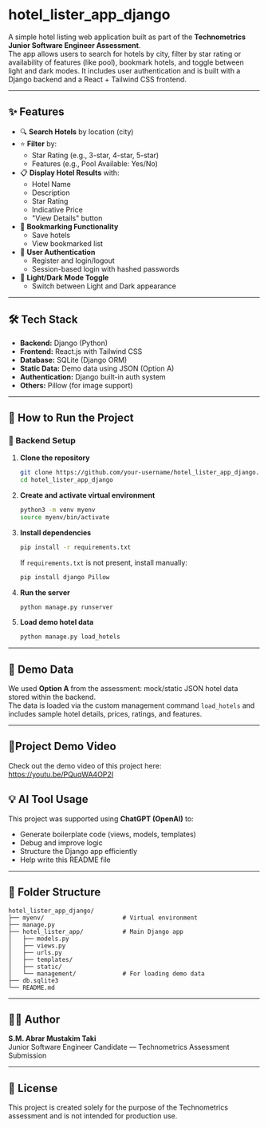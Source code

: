 # hotel_lister_app_django

A simple hotel listing web application built as part of the **Technometrics Junior Software Engineer Assessment**.  
The app allows users to search for hotels by city, filter by star rating or availability of features (like pool), bookmark hotels, and toggle between light and dark modes. It includes user authentication and is built with a Django backend and a React + Tailwind CSS frontend.

---

## ✨ Features

- 🔍 **Search Hotels** by location (city)
- ⭐ **Filter** by:
  - Star Rating (e.g., 3-star, 4-star, 5-star)
  - Features (e.g., Pool Available: Yes/No)
- 📋 **Display Hotel Results** with:
  - Hotel Name
  - Description
  - Star Rating
  - Indicative Price
  - "View Details" button
- 🔖 **Bookmarking Functionality**
  - Save hotels
  - View bookmarked list
- 👤 **User Authentication**
  - Register and login/logout
  - Session-based login with hashed passwords
- 🎨 **Light/Dark Mode Toggle**
  - Switch between Light and Dark appearance

---

## 🛠️ Tech Stack

- **Backend:** Django (Python)
- **Frontend:** React.js with Tailwind CSS
- **Database:** SQLite (Django ORM)
- **Static Data:** Demo data using JSON (Option A)
- **Authentication:** Django built-in auth system
- **Others:** Pillow (for image support)

---

## 🚀 How to Run the Project

### 🧱 Backend Setup

1. **Clone the repository**
   ```bash
   git clone https://github.com/your-username/hotel_lister_app_django.git
   cd hotel_lister_app_django
   ```

2. **Create and activate virtual environment**
   ```bash
   python3 -m venv myenv
   source myenv/bin/activate
   ```

3. **Install dependencies**
   ```bash
   pip install -r requirements.txt
   ```
   If `requirements.txt` is not present, install manually:
   ```bash
   pip install django Pillow
   ```

4. **Run the server**
   ```bash
   python manage.py runserver
   ```

5. **Load demo hotel data**
   ```bash
   python manage.py load_hotels
   ```

---

## 🧪 Demo Data

We used **Option A** from the assessment: mock/static JSON hotel data stored within the backend.  
The data is loaded via the custom management command `load_hotels` and includes sample hotel details, prices, ratings, and features.

---

## 🎥Project Demo Video  
Check out the demo video of this project here:  
https://youtu.be/PQuqWA4OP2I


## 💡 AI Tool Usage

This project was supported using **ChatGPT (OpenAI)** to:
- Generate boilerplate code (views, models, templates)
- Debug and improve logic
- Structure the Django app efficiently
- Help write this README file

---

## 📂 Folder Structure

```
hotel_lister_app_django/
├── myenv/                      # Virtual environment
├── manage.py
├── hotel_lister_app/           # Main Django app
│   ├── models.py
│   ├── views.py
│   ├── urls.py
│   ├── templates/
│   ├── static/
│   └── management/             # For loading demo data
├── db.sqlite3
└── README.md
```

---

## 🧑‍💻 Author

**S.M. Abrar Mustakim Taki**  
Junior Software Engineer Candidate — Technometrics Assessment Submission

---

## 📎 License

This project is created solely for the purpose of the Technometrics assessment and is not intended for production use.
